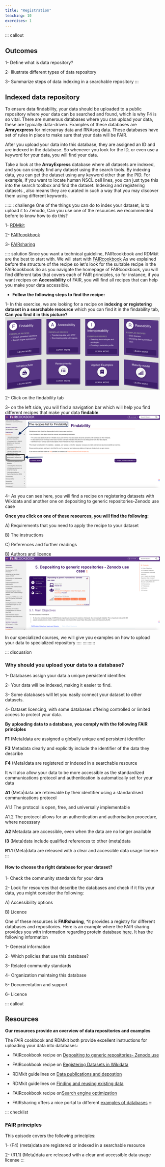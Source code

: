 ```yaml
---
title: "Registration"
teaching: 10
exercises: 1
---
```


::: callout
## Outcomes
1- Define what is data repository?

2- Illustrate different types of data repository

3- Summarize steps of data indexing in a searchable repository
:::

## Indexed data repository

To ensure data findability, your data should be uploaded to a public repository where your data can be searched and found, which is why F4 is so vital. There are numerous databases where you can upload your data, these are typically data-driven. 
Examples of these databases are **Arrayexpress** for microarray data and RNAseq data. These databases have set of rules in place to make sure that your data will be FAIR.

After you upload your data into this database, they are assigned an ID and are indexed in the database. So whenever you look for the ID, or even use a keyword for your data, you will find your data.

Take a look at the **ArrayExpress** database where all datasets are indexed, and you can simply find any dataset using the search tools. By indexing data, you can get the dataset using any keyword other than the PID. For example, if you want to locate human NSCL cell lines, you can just type this into the search toolbox and find the dataset. Indexing and registering datasets , also means they are curated in such a way that you may discover them using different keywords.


::::::: challenge
One of the things you can do to index your dataset, is to upload it to Zenodo, Can you use one of the resources we recommended before to know how to do this?

1- [RDMkit](https://rdmkit.elixir-europe.org/)

2- [FAIRcookbook](https://faircookbook.elixir-europe.org/)

3- [FAIRsharing](https://fairsharing.org/)

:::: solution
Since you want a technical guideline, FAIRcookbook and RDMkit are the best to start with. We will start with [FAIRcookbook](https://faircookbook.elixir-europe.org/)
As we explained before the structure of the recipe so let's look for the suitable recipe in the FAIRcookbook
So as you navigate the homepage of FAIRcookbook, you will find different tabs that covers each of FAIR principles, so for instance, if you want recipes on **Accessibility** of FAIR, you will find all recipes that can help you make your data accessible. 

- **Follow the following steps to find the recipe:**

1- In this exercise, we are looking for a recipe on **indexing or registering dataset in a searchable resource** which you can find it in the findability tab, **Can you find it in this picture?**
![Recipes of FAIRcookbook where you will find different recipes for FAIR, infrastructure, assessment and maturity models](fig/img51.png)

2- Click on the findability tab

3- on the left side, you will find a navigation bar which will help you find different recipes that make your data **findable**. 
![You can find on the left sie the list of recipes to make your data findable](fig/img52.png)

4- As you can see here, you will find a recipe on registering datasets with Wikidata and another one on depositing to generic repositories-Zenodo use case

**Once you click on one of these resources, you will find the following:**

A) Requirements that you need to apply the recipe to your dataset

B) The instructions 

C) References and further readings

B) Authors and licence
![Zenodo use case where you will get step by step guideline on how to deposit your data to Zenodo](fig/img53.png)

In our specialized courses, we will give you examples on how to upload your data to specialized repository
::::
::::::::::

::: discussion
### Why should you upload your data to a database?
1- Databases assign your data a unique persistent identifier.

2- Your data will be indexed, making it easier to find.

3- Some databases will let you easily connect your dataset to other datasets.

4- Dataset licencing, with some databases offering controlled or limited access to protect your data.

**By uploading data to a database, you comply with the following FAIR principles**

**F1** (Meta)data are assigned a globally unique and persistent identifier

**F3** Metadata clearly and explicitly include the identifier of the data they describe

**F4** (Meta)data are registered or indexed in a searchable resource

It will also allow your data to be more accessible as the standardized communications protocol and authentication is automatically set for your data

**A1** (Meta)data are retrievable by their identifier using a standardised communications protocol

A1.1 The protocol is open, free, and universally implementable

A1.2 The protocol allows for an authentication and authorisation procedure, where necessary

**A2** Metadata are accessible, even when the data are no longer available

**I3** (Meta)data include qualified references to other (meta)data

**R1.1** (Meta)data are released with a clear and accessible data usage license
:::

#### How to choose the right database for your dataset?

1- Check the community standards for your data

2- Look for resources that describe the databases and check if it fits your data, you might consider the following:

A) Accessibility options 

B) Licence

One of these resources is **FAIRsharing**, *it provides a registry for different databases and repositories. Here is an example where the FAIR sharing provides you with information regarding protein database [here](https://fairsharing.org/FAIRsharing.rtndct). It has the following information

1- General information

2- Which policies that use this database?

3- Related community standards

4- Organization maintaing this database

5- Documentation and support

6- Licence


::: callout
## Resources
**Our resources provide an overview of data repositories and examples**

The FAIR cookbook and RDMkit both provide excellent instructions for uploading your data into databases:

- FAIRcookbook recipe on [Depositing to generic repositories- Zenodo use](https://faircookbook.elixir-europe.org/content/recipes/findability/zenodo-deposition.html)

- FAIRcookbook recipe on [Registering Datasets in Wikidata](https://faircookbook.elixir-europe.org/content/recipes/findability/registeringDatasets.html)

- RDMkit guidelines on [Data publications and depostion](https://rdmkit.elixir-europe.org/data_publication)

- RDMkit guidelines on [Finding and reusing existing data](https://rdmkit.elixir-europe.org/existing_data)

- FAIRcookbook recipe on[Search engine optimization](https://faircookbook.elixir-europe.org/content/recipes/findability/seo.html)

- FAIRsharing offers a nice portal to different [examples of databases](https://fairsharing.org/search?fairsharingRegistry=Database&subjects=life%2520science&page=1)
:::

::: checklist
### FAIR principles
This episode covers the following principles:

1- (F4) (meta)data are registered or indexed in a searchable resource

2- (R1.1) (Meta)data are released with a clear and accessible data usage license
:::
